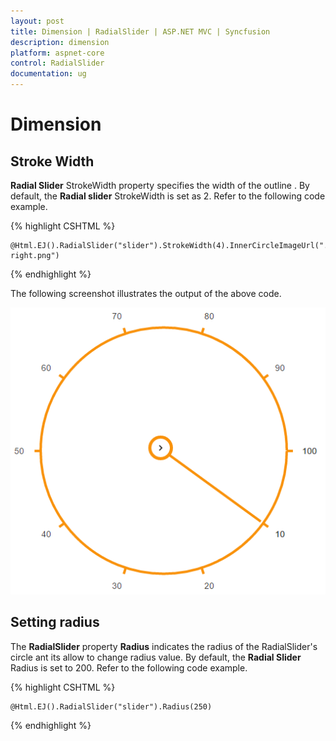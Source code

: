 ```yaml
---
layout: post
title: Dimension | RadialSlider | ASP.NET MVC | Syncfusion
description: dimension
platform: aspnet-core
control: RadialSlider
documentation: ug
---
```


# Dimension

## Stroke Width

**Radial Slider** StrokeWidth property specifies the width of the outline . By default, the **Radial slider** StrokeWidth is set as 2. Refer to the following code example.

{% highlight CSHTML %}

    @Html.EJ().RadialSlider("slider").StrokeWidth(4).InnerCircleImageUrl("../images/radialslider/chevron-right.png")
    
{% endhighlight %}

The following screenshot illustrates the output of the above code.

![](dimension_images\dimension_img1.png)

## Setting radius

The **RadialSlider** property **Radius**  indicates the radius of the RadialSlider's circle ant its allow to change radius value.  By default, the **Radial Slider** Radius is set to 200. Refer to the following code example.

{% highlight CSHTML %}

    @Html.EJ().RadialSlider("slider").Radius(250)

{% endhighlight %}



